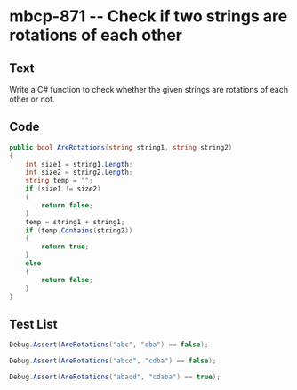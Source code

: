 # mbcp-871 -- Check if two strings are rotations of each other

## Text

Write a C# function to check whether the given strings are rotations of each other or not.

## Code

```csharp
public bool AreRotations(string string1, string string2) 
{ 
    int size1 = string1.Length; 
    int size2 = string2.Length; 
    string temp = ""; 
    if (size1 != size2) 
    { 
        return false; 
    } 
    temp = string1 + string1; 
    if (temp.Contains(string2)) 
    { 
        return true; 
    } 
    else 
    { 
        return false; 
    } 
}
```

## Test List

```csharp
Debug.Assert(AreRotations("abc", "cba") == false);
```

```csharp
Debug.Assert(AreRotations("abcd", "cdba") == false);
```

```csharp
Debug.Assert(AreRotations("abacd", "cdaba") == true);
```
